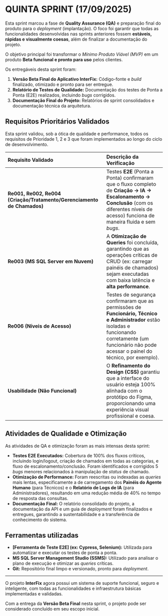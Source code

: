 # QUINTA SPRINT (17/09/2025)

Esta sprint marcou a fase de **Quality Assurance (QA)** e preparação final do produto para o *deployment* (implantação). O foco foi garantir que todas as funcionalidades desenvolvidas nas sprints anteriores fossem **estáveis, rápidas e visualmente coesas**, além de finalizar a documentação do projeto.

O objetivo principal foi transformar o *Mínimo Produto Viável (MVP)* em um produto **Beta funcional e pronto para uso** pelos clientes.

Os entregáveis desta sprint foram:

1.  **Versão Beta Final do Aplicativo InterFix:** Código-fonte e *build* finalizado, otimizado e pronto para ser entregue.
2.  **Relatório de Testes de Qualidade:** Documentação dos testes de Ponta a Ponta (E2E) realizados, incluindo *bugs* corrigidos.
3.  **Documentação Final do Projeto:** Relatórios de sprint consolidados e documentação técnica da arquitetura.

## Requisitos Prioritários Validados

Esta sprint validou, sob a ótica de qualidade e performance, todos os requisitos de Prioridade 1, 2 e 3 que foram implementados ao longo do ciclo de desenvolvimento.

| Requisito Validado | Descrição da Verificação |
| :--- | :--- |
| **Re001, Re002, Re004 (Criação/Tratamento/Gerenciamento de Chamados)** | Testes **E2E** (Ponta a Ponta) confirmaram que o fluxo completo de **Criação $\rightarrow$ IA $\rightarrow$ Escalonamento $\rightarrow$ Conclusão** (com os diferentes níveis de acesso) funciona de maneira fluida e sem *bugs*. |
| **Re003 (MS SQL Server em Nuvem)** | A **Otimização de Queries** foi concluída, garantindo que as operações críticas de CRUD (ex: carregar painéis de chamados) sejam executadas com baixa latência e **alta performance**. |
| **Re006 (Níveis de Acesso)** | Testes de segurança confirmaram que as permissões de **Funcionário, Técnico e Administrador** estão isoladas e funcionando corretamente (um funcionário não pode acessar o painel do técnico, por exemplo). |
| **Usabilidade (Não Funcional)** | O **Refinamento do Design (CSS)** garantiu que a interface do usuário esteja 100% alinhada com o protótipo do Figma, proporcionando uma experiência visual profissional e coesa. |

## Atividades de Qualidade e Otimização

As atividades de QA e otimização foram as mais intensas desta sprint:

* **Testes E2E Executados:** Cobertura de 100% dos fluxos críticos, incluindo login/logout, criação de chamados em todas as categorias, e fluxo de escalonamento/conclusão. Foram identificados e corrigidos 5 *bugs* menores relacionados à manipulação de *status* de chamado.
* **Otimização de Performance:** Foram reescritas ou indexadas as *queries* mais lentas, especificamente a de carregamento dos **Painéis do Agente Humano** (para Técnicos) e o **Relatório de Logs de IA** (para Administradores), resultando em uma redução média de 40% no tempo de resposta das consultas.
* **Documentação Final:** O relatório consolidado do projeto, a documentação da API e um guia de *deployment* foram finalizados e entregues, garantindo a sustentabilidade e a transferência de conhecimento do sistema.

## Ferramentas utilizadas

* **[Ferramenta de Teste E2E] (ex: Cypress, Selenium):** Utilizada para automatizar e executar os testes de ponta a ponta.
* **MS SQL Server Management Studio (SSMS):** Utilizado para analisar o plano de execução e otimizar as *queries* críticas.
* **Git:** Repositório final limpo e versionado, pronto para *deployment*.

---

O projeto **InterFix** agora possui um sistema de suporte funcional, seguro e inteligente, com todas as funcionalidades e infraestrutura básicas implementadas e validadas.

Com a entrega da **Versão Beta Final** nesta sprint, o projeto pode ser considerado concluído em seu escopo inicial.
